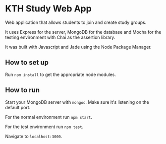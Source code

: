 # KTH Study Web App

Web application that allows students to join and create study groups.

It uses Express for the server, MongoDB for the database and Mocha for the testing environment with Chai as the assertion library.

It was built with Javascript and Jade using the Node Package Manager.

## How to set up

Run `npm install` to get the appropriate node modules.

## How to run

Start your MongoDB server with `mongod`. Make sure it's listening on the default port.

For the normal environment run `npm start`.

For the test environment run `npm test`.

Navigate to `localhost:3000`.
